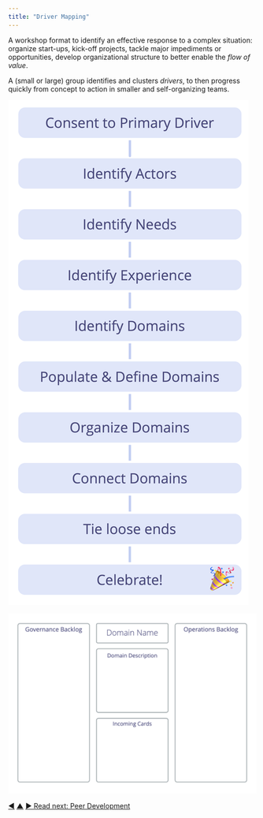 ```yaml
---
title: "Driver Mapping"
---
```



A workshop format to identify an effective response to a complex situation: organize start-ups, kick-off projects, tackle major impediments or opportunities, develop organizational structure to better enable the <dfn data-info="Flow of Value: Deliverables traveling through an organization towards customers or other stakeholders.">flow of value</dfn>.

A (small or large) group identifies and clusters <dfn data-info="Driver: A person’s or a group's motive for responding to a specific situation.">drivers</dfn>, to then progress quickly from concept to action in smaller and self-organizing teams.

![Driver Mapping: Process](img/process/driver-mapping.png)

![Driver Mapping: A template for domains](img/templates/domain-template.png)


<div class="bottom-nav">
<a href="role-selection.html" title="Back to: Role Selection">◀</a> <a href="co-creation-and-evolution.html" title="Up: Co-Creation and Evolution">▲</a> <a href="peer-development.html" title="">▶ Read next: Peer Development</a>
</div>


<script type="text/javascript">
Mousetrap.bind('g n', function() {
    window.location.href = 'peer-development.html';
    return false;
});
</script>

